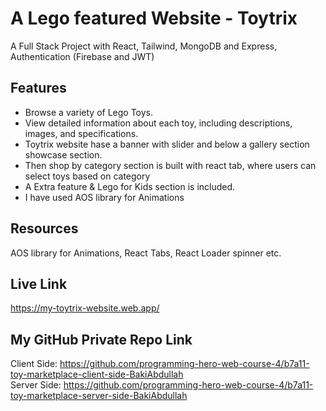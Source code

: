 # A Lego featured Website - Toytrix
A Full Stack Project with React, Tailwind, MongoDB and Express, Authentication (Firebase and JWT)
<br/>

##  Features
* Browse a variety of Lego Toys.
* View detailed information about each toy, including descriptions, images, and specifications.
* Toytrix website hase a banner with slider and below a gallery section showcase section.
* Then shop by category section is built with react tab, where users can select toys based on category
* A Extra feature & Lego for Kids section is included.
* I have used AOS library for Animations


## Resources 
AOS library for Animations, React Tabs, React Loader spinner etc.

## Live Link
https://my-toytrix-website.web.app/


## My GitHub Private Repo Link
Client Side: https://github.com/programming-hero-web-course-4/b7a11-toy-marketplace-client-side-BakiAbdullah <br/>
Server Side: https://github.com/programming-hero-web-course-4/b7a11-toy-marketplace-server-side-BakiAbdullah